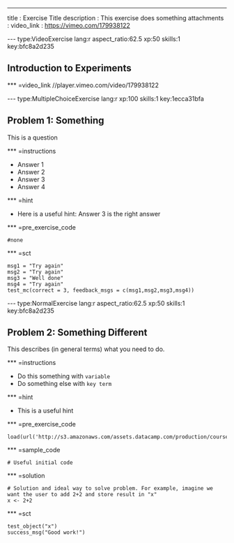 <!-- Course information --> 
---
title       : Exercise Title
description : This exercise does something
attachments :
video_link : https://vimeo.com/179938122


<!-- First Exercise - Video-->
<!-- Set type to video --> 
--- type:VideoExercise lang:r aspect_ratio:62.5 xp:50 skills:1 key:bfc8a2d235
<!-- Title --> 
## Introduction to Experiments
<!-- Link to video --> 
*** =video_link
//player.vimeo.com/video/179938122


<!-- Second Exercise - Multiple Choice--> 
<!-- Set type to multiple choice --> 
--- type:MultipleChoiceExercise lang:r xp:100 skills:1 key:1ecca31bfa
<!-- Title --> 
## Problem 1: Something
<!-- Problem text --> 
This is a question
<!-- Choices --> 
*** =instructions
- Answer 1
- Answer 2
- Answer 3
- Answer 4
<!-- Hints --> 
*** =hint
- Here is a useful hint: Answer 3 is the right answer
<!-- Not clear whether this syntax is necessary -->   
*** =pre_exercise_code
```{r}
#none
```
<!-- Feedback dependent on answer. test_mc identifies which is correct  -->   
*** =sct
```{r}
msg1 = "Try again"
msg2 = "Try again"
msg3 = "Well done"
msg4 = "Try again"
test_mc(correct = 3, feedback_msgs = c(msg1,msg2,msg3,msg4))
```


<!-- Third Exercise -  Coding with R--> 
<!-- Set type to Normal --> 
--- type:NormalExercise lang:r aspect_ratio:62.5 xp:50 skills:1 key:bfc8a2d235
<!-- Title --> 
## Problem 2: Something Different
<!-- Problem text -->
This describes (in general terms) what you need to do.
<!-- Specific Instructions -->
*** =instructions
- Do this something with `variable`
- Do  something else with `key term` 
<!-- Hint -->
*** =hint
- This is a useful hint
<!-- Data for exercise -->
*** =pre_exercise_code
```{r}
load(url('http://s3.amazonaws.com/assets.datacamp.com/production/course_1566/datasets/OHIEexperimental.Rda'))
```
<!-- Initial code written in R workspace -->
*** =sample_code
```{r}
# Useful initial code
```
<!-- Ideal way to solve problem -->
*** =solution
```{r}
# Solution and ideal way to solve problem. For example, imagine we want the user to add 2+2 and store result in "x"
x <- 2+2
```
<!-- Check to determine if student was correct -->
*** =sct
```{r}
test_object("x")
success_msg("Good work!")
```
<!-- The above tests if x contains the right value. If we don't care how they arrive at the solution (i.e. x<-4 would be an accurrate solution), then this is enoughThe

More options and detail for syntax described at: https://github.com/datacamp/testwhat/wiki

The following is an example of specific feedback for a wrong answer. It would need to go above "test_object" The example below tests whether a result is written as a string rather than as a number, and provides a message to the user saying as much.
#test_function("print", args = "x") -->
